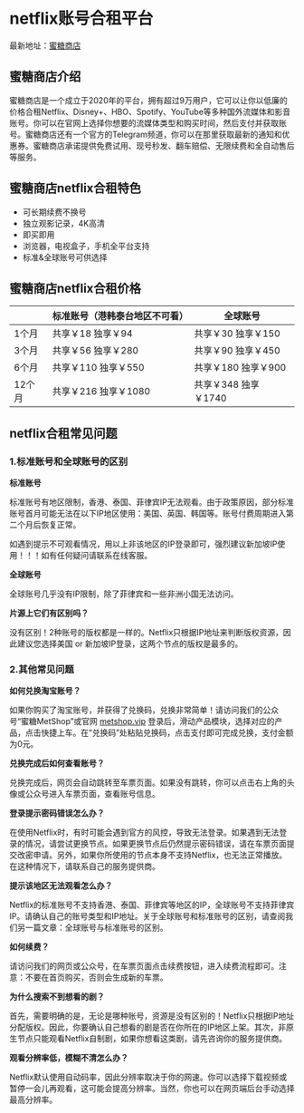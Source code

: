 # netflix账号合租平台

最新地址：[蜜糖商店](https://metshop.vip/#/?sid=MTU130323)

## 蜜糖商店介绍

蜜糖商店是一个成立于2020年的平台，拥有超过9万用户，它可以让你以低廉的价格合租Netflix、Disney+、HBO、Spotify、YouTube等多种国外流媒体和影音账号。你可以在官网上选择你想要的流媒体类型和购买时间，然后支付并获取账号。蜜糖商店还有一个官方的Telegram频道，你可以在那里获取最新的通知和优惠券。蜜糖商店承诺提供免费试用、现号秒发、翻车赔偿、无限续费和全自动售后等服务。

## 蜜糖商店netflix合租特色

* 可长期续费不换号
* 独立观影记录，4K高清
* 即买即用
* 浏览器，电视盒子，手机全平台支持
* 标准&全球账号可供选择

## 蜜糖商店netflix合租价格

||标准账号（港韩泰台地区不可看）|全球账号|
|----|----|----|
|1个月|共享￥18 独享￥94|共享￥30 独享￥150|
|3个月|共享￥56 独享￥280|共享￥90 独享￥450|
|6个月|共享￥110 独享￥550|共享￥180 独享￥900|
|12个月|共享￥216 独享￥1080|共享￥348 独享￥1740|

## netflix合租常见问题

### 1.标准账号和全球账号的区别

**标准账号**

标准账号有地区限制，香港、泰国、菲律宾IP无法观看。由于政策原因，部分标准账号首月可能无法在以下IP地区使用：美国、英国、韩国等。账号付费周期进入第二个月后恢复正常。

如遇到提示不可观看情况，用以上非该地区的IP登录即可，强烈建议新加坡IP使用！！！如有任何疑问请联系在线客服。

**全球账号**

全球账号几乎没有IP限制，除了菲律宾和一些非洲小国无法访问。

**片源上它们有区别吗？**

没有区别！2种账号的版权都是一样的。Netflix只根据IP地址来判断版权资源，因此建议您选择美国 or 新加坡IP登录，这两个节点的版权是最多的。

### 2.其他常见问题

**如何兑换淘宝账号？**

如果你购买了淘宝账号，并获得了兑换码，兑换非常简单！请访问我们的公众号“蜜糖MetShop”或官网 [metshop.vip](https://metshop.vip/#/?sid=MTU130323) 登录后，滑动产品模块，选择对应的产品，点击快捷上车。在“兑换码”处粘贴兑换码，点击支付即可完成兑换，支付金额为0元。

**兑换完成后如何查看账号？**

兑换完成后，网页会自动跳转至车票页面。如果没有跳转，你可以点击右上角的头像或公众号进入车票页面，查看账号信息。

**登录提示密码错误怎么办？**

在使用Netflix时，有时可能会遇到官方的风控，导致无法登录。如果遇到无法登录的情况，请尝试更换节点。如果更换节点后仍然提示密码错误，请在车票页面提交改密申请。另外，如果你所使用的节点本身不支持Netflix，也无法正常播放。在这种情况下，请联系自己的服务提供商。

**提示该地区无法观看怎么办？**

Netflix的标准账号不支持香港、泰国、菲律宾等地区的IP，全球账号不支持菲律宾IP。请确认自己的账号类型和IP地址。关于全球账号和标准账号的区别，请查阅我们另一篇文章：全球账号与标准账号的区别。

**如何续费？**

请访问我们的网页或公众号，在车票页面点击续费按钮，进入续费流程即可。注意：不要在首页购买，否则会生成新的车票。

**为什么搜索不到想看的剧？**

首先，需要明确的是，无论是哪种账号，资源是没有区别的！Netflix只根据IP地址分配版权。因此，你要确认自己想看的剧是否在你所在的IP地区上架。其次，非原生节点只能观看Netflix自制剧，如果你想看这类剧，请先咨询你的服务提供商。

**观看分辨率低，模糊不清怎么办？**

Netflix默认使用自动码率，因此分辨率取决于你的网速。你可以选择下载视频或暂停一会儿再观看，这可能会提高分辨率。当然，你也可以在网页端后台手动选择最高分辨率。

